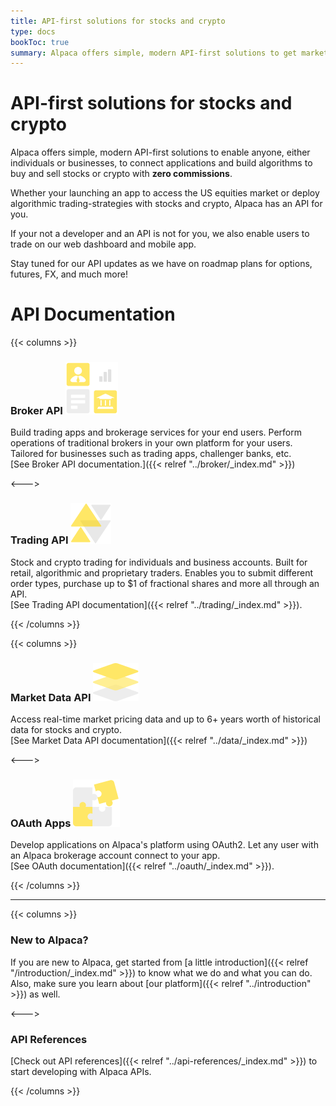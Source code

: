 ```yaml
---
title: API-first solutions for stocks and crypto
type: docs
bookToc: true
summary: Alpaca offers simple, modern API-first solutions to get market data, trade stocks and crypto, build apps and more.
---
```


# API-first solutions for stocks and crypto

Alpaca offers simple, modern API-first solutions to enable anyone, either individuals or businesses, to connect applications and build algorithms to buy and sell stocks or crypto with **zero commissions**.

Whether your launching an app to access the US equities market or deploy algorithmic trading-strategies with stocks and crypto, Alpaca has an API for you.

If your not a developer and an API is not for you, we also enable users to trade on our web dashboard and mobile app.

Stay tuned for our API updates as we have on roadmap plans for options, futures, FX, and much more!

# API Documentation

{{< columns >}}

### **Broker API** ![broker-logo](ic-broker@1x.png)

Build trading apps and brokerage services for your end users. Perform operations of traditional brokers in your own platform for your users. Tailored for businesses such as trading apps, challenger banks, etc.
\
[See Broker API documentation.]({{< relref "../broker/_index.md" >}})

<--->

### **Trading API** ![trading-logo](ic-trading@1x.png)


Stock and crypto trading for individuals and business accounts. Built for retail, algorithmic and proprietary traders. Enables you to submit different order types, purchase up to $1 of fractional shares and more all through an API.
\
[See Trading API documentation]({{< relref "../trading/_index.md" >}}).


{{< /columns >}}

{{< columns >}}

### **Market Data API** ![market-logo](ic-market-data@1x.png)

Access real-time market pricing data and up to 6+ years worth of historical data for stocks and crypto.
\
[See Market Data API documentation]({{< relref "../data/_index.md" >}})

<--->

### **OAuth Apps** ![oauth-logo](ic_oauth@1x.png)

Develop applications on Alpaca's platform using OAuth2. Let any user with an Alpaca brokerage account connect to your app.
\
[See OAuth documentation]({{< relref "../oauth/_index.md" >}}).

{{< /columns >}}

---

{{< columns >}}

### **New to Alpaca?**

If you are new to Alpaca, get started from [a little introduction]({{< relref
"/introduction/_index.md" >}}) to know what we do and what you can do.
Also, make sure you learn about [our platform]({{< relref "../introduction" >}}) as well.

<--->

### **API References**

[Check out API references]({{< relref "../api-references/_index.md" >}}) to start developing with Alpaca APIs.

{{< /columns >}}

&nbsp;

